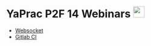 # YaPrac P2F 14 Webinars <img src="https://raw.githubusercontent.com/MartinHeinz/MartinHeinz/master/wave.gif" width="30px">

- [Websocket](01-websocket/тезисы.MD)
- [Gitlab CI](02-gitlab-ci/тезисы.MD)
